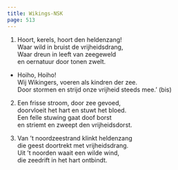 ```yaml
---
title: Wikings-NSK
page: 513
---  
```


1. Hoort, kerels, hoort den heldenzang!  
Waar wild in bruist de vrijheidsdrang,  
Waar dreun in leeft van zeegeweld  
en oernatuur door tonen zwelt.  


- Hoiho, Hoiho!  
Wij Wikingers, voeren als kindren der zee.  
Door stormen en strijd onze vrijheid steeds mee.’ (bis)  


2. Een frisse stroom, door zee gevoed,  
doorvloeit het hart en stuwt het bloed.  
Een felle stuwing gaat doof borst  
en striemt en zweept den vrijheidsdorst.  


3. Van ’t noordzeestrand klinkt heldenzang  
die geest doortrekt met vrijheidsdrang.  
Uit ’t noorden waait een wilde wind,  
die zeedrift in het hart ontbindt.  